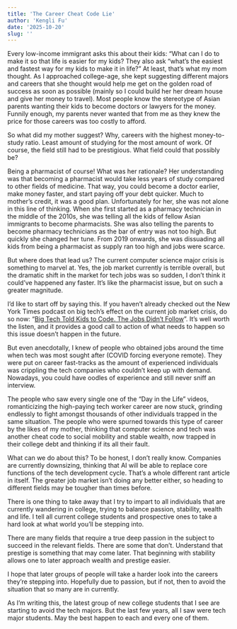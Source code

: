 ```yaml
---
title: 'The Career Cheat Code Lie'
author: 'Kengli Fu'
date: '2025-10-20'
slug: ''
---
```


Every low-income immigrant asks this about their kids: “What can I do to make it so that life is easier for my kids? They also ask “what’s the easiest and fastest way for my kids to make it in life?” At least, that’s what my mom thought. As I approached college-age, she kept suggesting different majors and careers that she thought would help me get on the golden road of success as soon as possible (mainly so I could build her her dream house and give her money to travel). Most people know the stereotype of Asian parents wanting their kids to become doctors or lawyers for the money. Funnily enough, my parents never wanted that from me as they knew the price for those careers was too costly to afford. 

So what did my mother suggest? Why, careers with the highest money-to-study ratio. Least amount of studying for the most amount of work. Of course, the field still had to be prestigious. What field could that possibly be?

Being a pharmacist of course! What was her rationale? Her understanding was that becoming a pharmacist would take less years of study compared to other fields of medicine. That way, you could become a doctor earlier, make money faster, and start paying off your debt quicker. Much to mother’s credit, it was a good plan. Unfortunately for her, she was not alone in this line of thinking. When she first started as a pharmacy technician in the middle of the 2010s, she was telling all the kids of fellow Asian immigrants to become pharmacists. She was also telling the parents to become pharmacy technicians as the bar of entry was not too high. But quickly she changed her tune. From 2019 onwards, she was dissuading all kids from being a pharmacist as supply ran too high and jobs were scarce. 

But where does that lead us? The current computer science major crisis is something to marvel at. Yes, the job market currently is terrible overall, but the dramatic shift in the market for tech jobs was so sudden, I don’t think it could’ve happened any faster. It’s like the pharmacist issue, but on such a greater magnitude. 

I’d like to start off by saying this. If you haven’t already checked out the New York Times podcast on big tech’s effect on the current job market crisis, do so now: “[Big Tech Told Kids to Code. The Jobs Didn’t Follow](https://www.nytimes.com/2025/09/29/podcasts/the-daily/big-tech-told-kids-to-code-the-jobs-didnt-follow.html)”. It’s well worth the listen, and it provides a good call to action of what needs to happen so this issue doesn’t happen in the future. 

But even anecdotally, I knew of people who obtained jobs around the time when tech was most sought after (COVID forcing everyone remote). They were put on career fast-tracks as the amount of experienced individuals was crippling the tech companies who couldn’t keep up with demand. Nowadays, you could have oodles of experience and still never sniff an interview. 

The people who saw every single one of the “Day in the Life” videos, romanticizing the high-paying tech worker career are now stuck, grinding endlessly to fight amongst thousands of other individuals trapped in the same situation. The people who were spurned towards this type of career by the likes of my mother, thinking that computer science and tech was another cheat code to social mobility and stable wealth, now trapped in their college debt and thinking if its all their fault. 

What can we do about this? To be honest, I don’t really know. Companies are currently downsizing, thinking that AI will be able to replace core functions of the tech development cycle. That’s a whole different rant article in itself. The greater job market isn’t doing any better either, so heading to different fields may be tougher than times before. 

There is one thing to take away that I try to impart to all individuals that are currently wandering in college, trying to balance passion, stability, wealth and life. I tell all current college students and prospective ones to take a hard look at what world you’ll be stepping into.

There are many fields that require a true deep passion in the subject to succeed in the relevant fields. There are some that don’t. Understand that prestige is something that may come later. That beginning with stability allows one to later approach wealth and prestige easier. 

I hope that later groups of people will take a harder look into the careers they’re stepping into. Hopefully due to passion, but if not, then to avoid the situation that so many are in currently. 

As I’m writing this, the latest group of new college students that I see are starting to avoid the tech majors. But the last few years, all I saw were tech major students. May the best happen to each and every one of them.